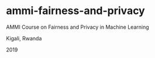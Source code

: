 # ammi-fairness-and-privacy
AMMI Course on Fairness and Privacy in Machine Learning

Kigali, Rwanda

2019
